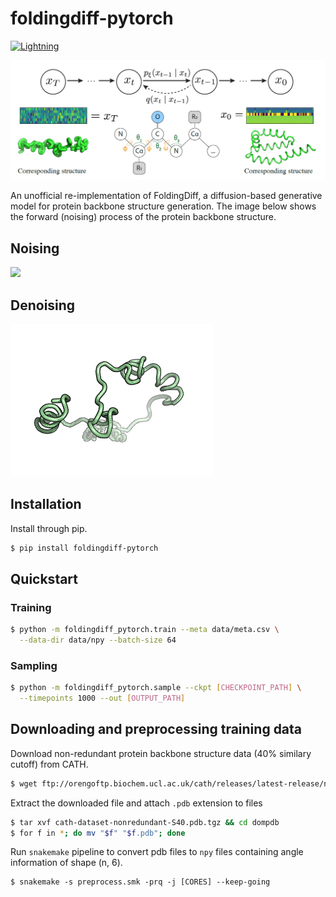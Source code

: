 # foldingdiff-pytorch

[![Lightning](https://img.shields.io/badge/-Lightning-792ee5?logo=pytorchlightning&logoColor=white)](https://github.com/Lightning-AI/lightning)

![banner](img/banner.png)

An unofficial re-implementation of FoldingDiff, a diffusion-based generative model for protein backbone structure generation.
The image below shows the forward (noising) process of the protein backbone structure.

## Noising

<img src="img/noising.gif" width="325">

## Denoising

<img src="img/denoising_64res.gif" width="325">

## Installation

Install through pip.
```bash
$ pip install foldingdiff-pytorch
```

## Quickstart

### Training
```bash
$ python -m foldingdiff_pytorch.train --meta data/meta.csv \
  --data-dir data/npy --batch-size 64
```

### Sampling
```bash
$ python -m foldingdiff_pytorch.sample --ckpt [CHECKPOINT_PATH] \
  --timepoints 1000 --out [OUTPUT_PATH]
```

## Downloading and preprocessing training data
Download non-redundant protein backbone structure data (40% similary cutoff) from CATH.
```bash 
$ wget ftp://orengoftp.biochem.ucl.ac.uk/cath/releases/latest-release/non-redundant-data-sets/cath-dataset-nonredundant-S40.pdb.tgz
```

Extract the downloaded file and attach `.pdb` extension to files
```bash
$ tar xvf cath-dataset-nonredundant-S40.pdb.tgz && cd dompdb
$ for f in *; do mv "$f" "$f.pdb"; done
```

Run `snakemake` pipeline to convert pdb files to `npy` files containing angle information of shape (n, 6).
```
$ snakemake -s preprocess.smk -prq -j [CORES] --keep-going
```